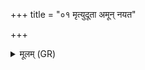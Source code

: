 +++
title = "०१ मृत्युदूता अमून् नयत"

+++
<details><summary>मूलम् (GR)</summary>

मृत्युदूता अमून् नयत  
यमदूता अपोम्भत ।  
परः सहस्रा हन्यन्तां  
तृणेढ्व् एनान् मत्यं भवस्य ॥ +++(Bhatt. martyaṃ bhavaśca)+++
</details>